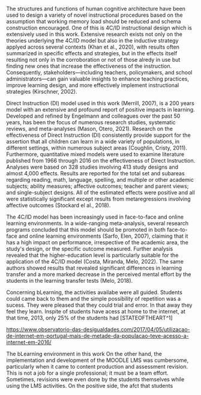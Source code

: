 The structures and functions of human cognitive architecture have been used to design a variety of novel instructional procedures based on the assumption that working memory load should be reduced and schema construction encouraged. One of this is 4C/ID instructional design which is extensively used in this work. Extensive research exists not only on the theories underlying the 4C/ID model but also in the inductive strategy applyed across several contexts (Khan et al., 2020), with results often summarized in specific effects and strategies, but in the effects itself resulting not only in the corroboration or not of those alredy in use but finding new ones that increase the effectiveness of the instruction. Consequently, stakeholders—including teachers, policymakers, and school administrators—can gain valuable insights to enhance teaching practices, improve learning design, and more effectively implement instructional strategies (Kirschner, 2002).

Direct Instruction (DI) model used in this work (Merrill, 2007), is a 200 years model with an extensive and profound report of positive impacts in learning. Developed and refined by Engelmann and colleagues over the past 50 years, has been the focus of numerous research studies, systematic reviews, and meta-analyses (Mason, Otero, 2021). Research on the effectiveness of Direct Instruction (DI) consistently provide support for the assertion that all children can learn in a wide variety of populations, in different settings, within numerous subject areas (Coughlin, Cristy, 2011). Furthermore, quantitative mixed models were used to examine literature published from 1966 through 2016 on the effectiveness of Direct Instruction. Analyses were based on 328 studies involving 413 study designs and almost 4,000 effects. Results are reported for the total set and subareas regarding reading, math, language, spelling, and multiple or other academic subjects; ability measures; affective outcomes; teacher and parent views; and single-subject designs. All of the estimated effects were positive and all were statistically significant except results from metaregressions involving affective outcomes (Stockard el al., 2018).

The 4C/ID model has been increasingly used in face-to-face and online learning environments. In a wide-ranging meta-analysis, several research programs concluded that this model should be promoted in both face-to-face and online learning environments (Sarfo, Elen, 2007), claiming that it has a high impact on performance, irrespective of the academic area, the study's design, or the specific outcome measured. Further analysis revealed that the higher-education level is particularly suitable for the application of the 4C/ID model (Costa, Miranda, Melo, 2022). The same authors showed results that revealed significant differences in learning transfer and a more marked decrease in the perceived mental effort by the students in the learning transfer tests (Melo, 2018).

Concerning bLearning, the activities availabe were all guided. Students could came back to them and the simple possibility of repetition was a sucess. They were pleased that they could trial and error. In that away they feel they learn. Inspite of students have acess at home to the internet, at that time, 2013, only 25% of the students had [STATEOFTHEART^1]

https://www.observatorio-das-desigualdades.com/2017/04/05/utilizacao-de-internet-em-portugal-mais-de-metade-da-populacao-teve-acesso-a-internet-em-2016/

The bLearning environment in this work On the other hand, the implementation and development of the MOODLE LMS was cumbersome, particularly when it came to content production and assessment revision. This is not a job for a single professional; it must be a team effort. Sometimes, revisions were even done by the students themselves while using the LMS activities. On the positive side, the afct that students
